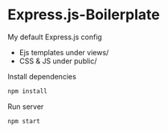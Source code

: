 # Express.js-Boilerplate

My default Express.js config

- Ejs templates under views/
- CSS & JS under public/


Install dependencies
```bash
npm install
```

Run server
```bash
npm start
````
